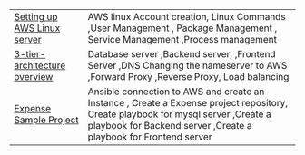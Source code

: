 |  |  |
| --- | --- |
| [Setting up AWS Linux server](https://vijaycodes.hashnode.dev/devops-aws-linux-server) | AWS linux Account creation, Linux Commands ,User Management , Package Management , Service Management ,Process management |
| [3-tier-architecture overview](https://vijaycodes.hashnode.dev/3-tier-architecture) | Database server ,Backend server, ,Frontend Server ,DNS Changing the nameserver to AWS ,Forward Proxy ,Reverse Proxy, Load balancing |
| [Expense Sample Project](https://vijaycodes.hashnode.dev/expense-project-using-ansible) | Ansible connection to AWS and create an Instance , Create a Expense project repository, Create playbook for mysql server ,Create a playbook for Backend server ,Create a playbook for Frontend server |

